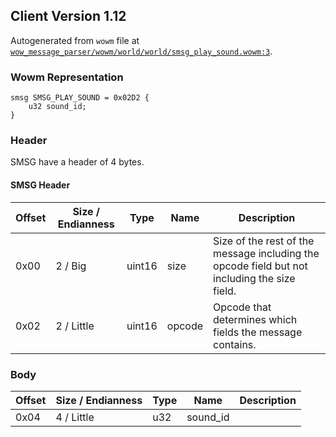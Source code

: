 ## Client Version 1.12

Autogenerated from `wowm` file at [`wow_message_parser/wowm/world/world/smsg_play_sound.wowm:3`](https://github.com/gtker/wow_messages/tree/main/wow_message_parser/wowm/world/world/smsg_play_sound.wowm#L3).

### Wowm Representation
```rust,ignore
smsg SMSG_PLAY_SOUND = 0x02D2 {
    u32 sound_id;
}
```
### Header
SMSG have a header of 4 bytes.

#### SMSG Header
| Offset | Size / Endianness | Type   | Name   | Description |
| ------ | ----------------- | ------ | ------ | ----------- |
| 0x00   | 2 / Big           | uint16 | size   | Size of the rest of the message including the opcode field but not including the size field.|
| 0x02   | 2 / Little        | uint16 | opcode | Opcode that determines which fields the message contains.|
### Body
| Offset | Size / Endianness | Type | Name | Description |
| ------ | ----------------- | ---- | ---- | ----------- |
| 0x04 | 4 / Little | u32 | sound_id |  |
